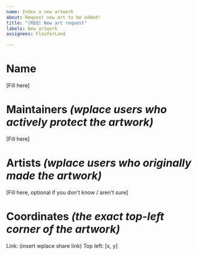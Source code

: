 ```yaml
---
name: Index a new artwork
about: Request new art to be added!
title: "[REQ] New art request"
labels: New artwork
assignees: FlooferLand

---
```


# Name
[Fill here]

# Maintainers _(wplace users who actively protect the artwork)_
[Fill here]

# Artists _(wplace users who originally made the artwork)_
[Fill here, optional if you don't know / aren't sure]

# Coordinates _(the exact top-left corner of the artwork)_
Link: (insert wplace share link)
Top left: [x, y]
